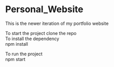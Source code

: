 # Personal_Website
This is the newer iteration of my portfolio website

To start the project clone the repo <br/>
To install the dependency <br/>
npm install

To run the project<br/>
npm start
